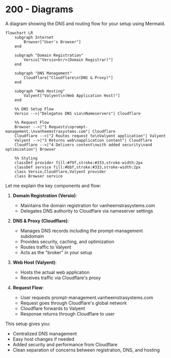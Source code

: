 # 200 - Diagrams

A diagram showing the DNS and routing flow for your setup using Mermaid.​​​​​​​​​​​​​​​​

```mermaid
flowchart LR
    subgraph Internet
        Browser["User's Browser"]
    end

    subgraph "Domain Registration"
        Versio["Versio<br/>(Domain Registrar)"]
    end

    subgraph "DNS Management"
        Cloudflare["Cloudflare\n(DNS & Proxy)"]
    end

    subgraph "Web Hosting"
        Valyent["Valyent\n(Web Application Host)"]
    end

    %% DNS Setup Flow
    Versio -->|"Delegates DNS via\nNameservers"| Cloudflare
    
    %% Request Flow
    Browser -->|"1 Requests\nprompt-management.\nvanheemstrasystems.com"| Cloudflare
    Cloudflare -->|"2 Routes request to\nValyent application"| Valyent
    Valyent -->|"3 Returns web\napplication content"| Cloudflare
    Cloudflare -->|"4 Delivers content\nwith added security\nand optimization"| Browser

    %% Styling
    classDef provider fill:#f9f,stroke:#333,stroke-width:2px
    classDef service fill:#bbf,stroke:#333,stroke-width:2px
    class Versio,Cloudflare,Valyent provider
    class Browser service
```

Let me explain the key components and flow:

1. **Domain Registration (Versio)**:
   - Maintains the domain registration for vanheemstrasystems.com
   - Delegates DNS authority to Cloudflare via nameserver settings

2. **DNS & Proxy (Cloudflare)**:
   - Manages DNS records including the prompt-management subdomain
   - Provides security, caching, and optimization
   - Routes traffic to Valyent
   - Acts as the "broker" in your setup

3. **Web Host (Valyent)**:
   - Hosts the actual web application
   - Receives traffic via Cloudflare's proxy

4. **Request Flow**:
   - User requests prompt-management.vanheemstrasystems.com
   - Request goes through Cloudflare's global network
   - Cloudflare forwards to Valyent
   - Response returns through Cloudflare to user

This setup gives you:
- Centralized DNS management
- Easy host changes if needed
- Added security and performance from Cloudflare
- Clean separation of concerns between registration, DNS, and hosting

